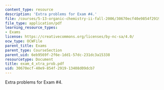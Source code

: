 ```yaml
---
content_type: resource
description: 'Extra problems for Exam #4.'
file: /courses/5-13-organic-chemistry-ii-fall-2006/30670ecf40e9854f291913408d09dcb7_exam_4_xtra_prob.pdf
file_type: application/pdf
learning_resource_types:
- Exams
license: https://creativecommons.org/licenses/by-nc-sa/4.0/
ocw_type: OCWFile
parent_title: Exams
parent_type: CourseSection
parent_uid: 6eb9569f-2f6e-1dd1-57dc-231dc3a15338
resourcetype: Document
title: exam_4_xtra_prob.pdf
uid: 30670ecf-40e9-854f-2919-13408d09dcb7
---
```

Extra problems for Exam #4.